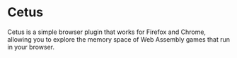 # Cetus
Cetus is a simple browser plugin that works for Firefox and Chrome, allowing you to explore the memory space of Web Assembly games that run in your browser.
